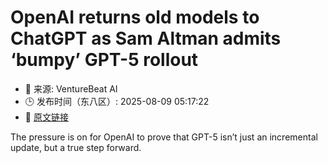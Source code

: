 # OpenAI returns old models to ChatGPT as Sam Altman admits ‘bumpy’ GPT-5 rollout
- 📅 来源: VentureBeat AI
- 🕒 发布时间（东八区）: 2025-08-09 05:17:22
- 🔗 [原文链接](https://venturebeat.com/ai/openai-returns-old-models-to-chatgpt-as-sam-altman-admits-bumpy-gpt-5-rollout/)

The pressure is on for OpenAI to prove that GPT-5 isn’t just an incremental update, but a true step forward.